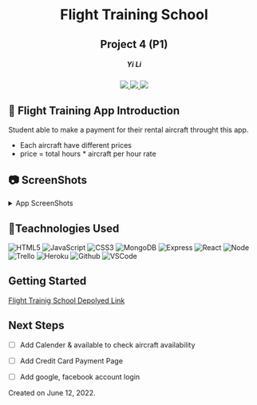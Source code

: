 <div align="center"> 

#   Flight Training School
## Project 4  (P1) 

<h5>Yi Li</h5>
<a href="https://msyili.com" target="_blank">
    <img src="https://img.shields.io/badge/-Portfolio:_user.github.io-darkgreen?style=flat&logo=medium"/>
</a>
<a href="https://www.linkedin.com/in/msyili/" target="_blank">
    <img src="https://img.shields.io/badge/-linkedin.com/in/user-blue?style=flat&``logo=Linkedin&logoColor=white">
 </a> 
<a href="mailto:yli3623@gmail.com" target="_blank">
    <img src="https://img.shields.io/badge/-user@gmail.com-c14438?style=flat&logo=Gmail&``logoColor=white">
</a>
</div>


## :memo: Flight Training App Introduction 
Student able to make a payment for their rental aircraft throught this app.
* Each aircraft have different prices
* price = total hours * aircraft per hour rate


## :camera: ScreenShots
<details>
<summary> App ScreenShots</summary>

| Description | Screenshot |
|------------ | ------------|
| <h3 align="center">Login Page</h3> | <img width="1276" alt="Screen Shot 2022-04-28 at 9 03 21 PM" src="https://i.imgur.com/UPq4G0p.png">
| <h3 align="center">Insturctor Page</h3> | <img width="1276" alt="Screen Shot 2022-04-28 at 9 03 21 PM" src="https://i.imgur.com/eVfgb6O.png">
| <h3 align="center">Rental Rate</h3> | <img width="1276" alt="Screen Shot 2022-04-28 at 9 03 21 PM" src="https://i.imgur.com/kfSNnKZ.png">
| <h3 align="center">New Rental Page</h3> |  <img width="700" alt="Screen Shot 2022-04-08 at 8 16 49 AM" src="https://i.imgur.com/pfhZIpt.png"/>
| <h3 align="center">Order History Page</h3> | <img width="700" alt="Screen Shot 2022-04-08 at 8 17 08 AM" src="https://i.imgur.com/f4NZdaw.png"> |
</details>


## :wrench:Teachnologies Used
![HTML5](https://img.shields.io/badge/-HTML5-333?style=flat&logo=html5)
![JavaScript](https://img.shields.io/badge/-JavaScript-333?style=flat&logo=javascript) 
![CSS3](https://img.shields.io/badge/-CSS-333?style=flat&logo=css3)
![MongoDB](https://img.shields.io/badge/-MongoDB-333?style=flat&logo=mongodb)
![Express](https://img.shields.io/badge/-Express-333?style=flat&logo=express)
![React](https://img.shields.io/badge/-React-333?style=flat&logo=react) 
![Node](https://img.shields.io/badge/-Node.js-333?style=flat&logo=node.js)
![Trello](https://img.shields.io/badge/-Trello-333?style=flat&logo=trello) 
![Heroku](https://img.shields.io/badge/-Heroku-333?style=flat&logo=heroku)
![Github](https://img.shields.io/badge/-GitHub-333?style=flat&logo=github)
![VSCode](https://img.shields.io/badge/-VS_Code-333?style=flat&logo=visualstudio)


## Getting Started
[Flight Trainig School Depolyed Link](https://flight-training-school.herokuapp.com/) <br>


## Next Steps
- [ ] Add Calender & available to check aircraft availability

- [ ] Add Credit Card Payment Page

- [ ] Add google, facebook account login

Created on June 12, 2022. 

